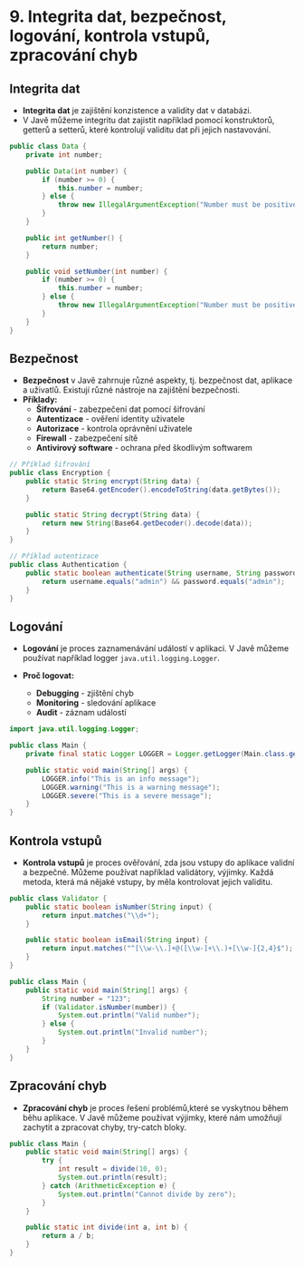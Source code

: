 # 9. Integrita dat, bezpečnost, logování, kontrola vstupů, zpracování chyb

## Integrita dat

- **Integrita dat** je zajištění konzistence a validity dat v databázi.
- V Javě můžeme integritu dat zajistit například pomocí konstruktorů, getterů a setterů, které kontrolují validitu dat
  při jejich nastavování.

```java
public class Data {
    private int number;

    public Data(int number) {
        if (number >= 0) {
            this.number = number;
        } else {
            throw new IllegalArgumentException("Number must be positive");
        }
    }

    public int getNumber() {
        return number;
    }

    public void setNumber(int number) {
        if (number >= 0) {
            this.number = number;
        } else {
            throw new IllegalArgumentException("Number must be positive");
        }
    }
}
```

## Bezpečnost

- **Bezpečnost** v Javě zahrnuje různé aspekty, tj. bezpečnost dat, aplikace a uživatlů. Existují různé nástroje na
  zajištění bezpečnosti.
- **Příklady:**
    - **Šifrování** - zabezpečení dat pomocí šifrování
    - **Autentizace** - ověření identity uživatele
    - **Autorizace** - kontrola oprávnění uživatele
    - **Firewall** - zabezpečení sítě
    - **Antivirový software** - ochrana před škodlivým softwarem

```Java
// Příklad šifrování
public class Encryption {
    public static String encrypt(String data) {
        return Base64.getEncoder().encodeToString(data.getBytes());
    }

    public static String decrypt(String data) {
        return new String(Base64.getDecoder().decode(data));
    }
}

// Příklad autentizace
public class Authentication {
    public static boolean authenticate(String username, String password) {
        return username.equals("admin") && password.equals("admin");
    }
}
```

## Logování

- **Logování** je proces zaznamenávání událostí v aplikaci. V Javě můžeme používat například
  logger `java.util.logging.Logger`.

- **Proč logovat:**
    - **Debugging** - zjištění chyb
    - **Monitoring** - sledování aplikace
    - **Audit** - záznam událostí

```Java
import java.util.logging.Logger;

public class Main {
    private final static Logger LOGGER = Logger.getLogger(Main.class.getName());

    public static void main(String[] args) {
        LOGGER.info("This is an info message");
        LOGGER.warning("This is a warning message");
        LOGGER.severe("This is a severe message");
    }
}
```

## Kontrola vstupů

- **Kontrola vstupů** je proces ověřování, zda jsou vstupy do aplikace validní a bezpečné. Můžeme používat například
  validátory, výjimky. Každá metoda, která má nějaké vstupy, by měla kontrolovat jejich validitu.

```Java
public class Validator {
    public static boolean isNumber(String input) {
        return input.matches("\\d+");
    }

    public static boolean isEmail(String input) {
        return input.matches("^[\\w-\\.]+@([\\w-]+\\.)+[\\w-]{2,4}$");
    }
}

public class Main {
    public static void main(String[] args) {
        String number = "123";
        if (Validator.isNumber(number)) {
            System.out.println("Valid number");
        } else {
            System.out.println("Invalid number");
        }
    }
}
```

## Zpracování chyb

- **Zpracování chyb** je proces řešení problémů,které se vyskytnou během běhu aplikace. V Javě můžeme používat
  výjimky, které nám umožňují zachytit a zpracovat chyby, try-catch bloky.

```Java
public class Main {
    public static void main(String[] args) {
        try {
            int result = divide(10, 0);
            System.out.println(result);
        } catch (ArithmeticException e) {
            System.out.println("Cannot divide by zero");
        }
    }

    public static int divide(int a, int b) {
        return a / b;
    }
}
```